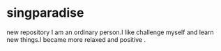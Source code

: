 # singparadise
new repository
I am an ordinary person.I like challenge myself and learn new things.I became more relaxed and positive .
